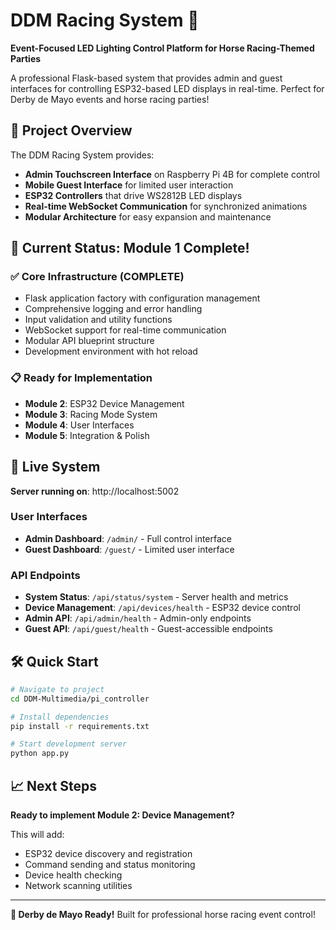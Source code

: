 # DDM Racing System 🏇

**Event-Focused LED Lighting Control Platform for Horse Racing-Themed Parties**

A professional Flask-based system that provides admin and guest interfaces for controlling ESP32-based LED displays in real-time. Perfect for Derby de Mayo events and horse racing parties!

## 🎯 **Project Overview**

The DDM Racing System provides:
- **Admin Touchscreen Interface** on Raspberry Pi 4B for complete control
- **Mobile Guest Interface** for limited user interaction
- **ESP32 Controllers** that drive WS2812B LED displays
- **Real-time WebSocket Communication** for synchronized animations
- **Modular Architecture** for easy expansion and maintenance

## 🚀 **Current Status: Module 1 Complete!**

### ✅ **Core Infrastructure (COMPLETE)**
- Flask application factory with configuration management
- Comprehensive logging and error handling
- Input validation and utility functions
- WebSocket support for real-time communication
- Modular API blueprint structure
- Development environment with hot reload

### 📋 **Ready for Implementation**
- **Module 2**: ESP32 Device Management
- **Module 3**: Racing Mode System
- **Module 4**: User Interfaces
- **Module 5**: Integration & Polish

## 🔗 **Live System**

**Server running on**: http://localhost:5002

### User Interfaces
- **Admin Dashboard**: `/admin/` - Full control interface
- **Guest Dashboard**: `/guest/` - Limited user interface

### API Endpoints
- **System Status**: `/api/status/system` - Server health and metrics
- **Device Management**: `/api/devices/health` - ESP32 device control
- **Admin API**: `/api/admin/health` - Admin-only endpoints
- **Guest API**: `/api/guest/health` - Guest-accessible endpoints

## 🛠️ **Quick Start**

```bash
# Navigate to project
cd DDM-Multimedia/pi_controller

# Install dependencies
pip install -r requirements.txt

# Start development server
python app.py
```

## 📈 **Next Steps**

**Ready to implement Module 2: Device Management?** 

This will add:
- ESP32 device discovery and registration
- Command sending and status monitoring
- Device health checking
- Network scanning utilities

---

**🎉 Derby de Mayo Ready!** Built for professional horse racing event control!
